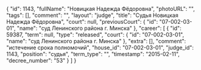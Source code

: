 {
    "id": 1143,
    "fullName": "Новицкая Надежда Фёдоровна",
    "photoURL": "",
    "tags": [],
    "comment": "",
    "layout": "judge",
    "title": "Судья Новицкая Надежда Фёдоровна",
    "court": null,
    "previousCourt": {
        "id": "07-002-03-01",
        "name": "суд Ленинского района г. Минска"
    },
    "career": [
        {
            "id": 59387,
            "term": null,
            "type": "released",
            "court": {
                "id": "07-002-03-01",
                "name": "суд Ленинского района г. Минска"
            },
            "extra": [],
            "comment": "истечение срока полномочий",
            "house_id": "07-002-03-01",
            "judge_id": 1143,
            "position": "судья",
            "term_type": "",
            "timestamp": "2015-02-11",
            "decree_number": "53"
        }
    ]
}